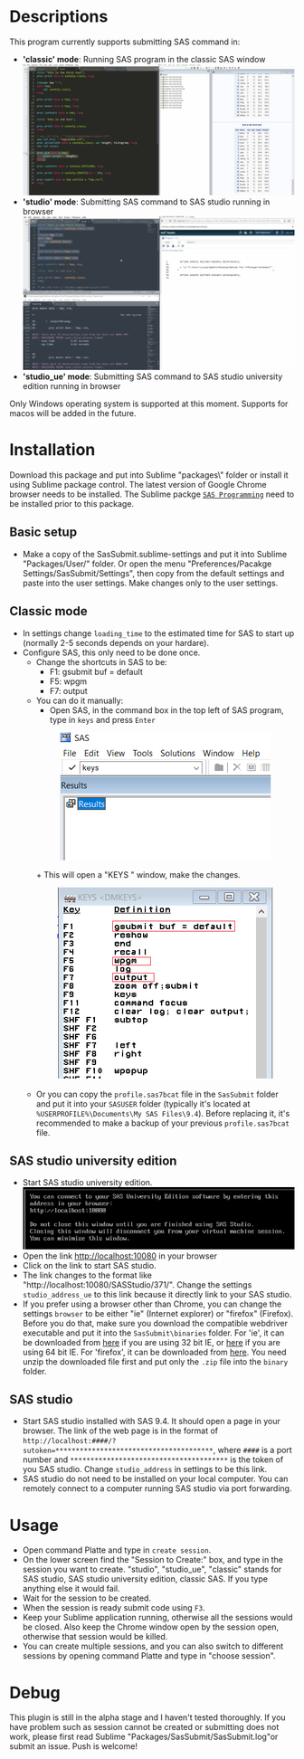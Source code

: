 # Descriptions
This program currently supports submitting SAS command in:
* **'classic' mode**: Running SAS program in the classic SAS window
    ![Submit to local](figures/submit_to_classic.gif)
* **'studio' mode**: Submitting SAS command to SAS studio running in browser
    ![Submit to studio](figures/submit_to_studio.gif)
* **'studio_ue' mode**: Submitting SAS command to SAS studio university edition running in browser

Only Windows operating system is supported at this moment. Supports for macos will be added in the future.

# Installation
Download this package and put into Sublime "packages\\" folder or install it using Sublime package control. The latest version of Google Chrome browser needs to be installed. The Sublime packge [`SAS Programming`](https://github.com/rpardee/sas) need to be installed prior to this package.

## Basic setup
* Make a copy of the SasSubmit.sublime-settings and put it into Sublime "Packages/User/" folder. Or open the menu "Preferences/Pacakge Settings/SasSubmit/Settings", then copy from the default settings and paste into the user settings. Make changes only to the user settings.

## Classic mode
* In settings change `loading_time` to the estimated time for SAS to start up (normally 2-5 seconds depends on your hardare). 
* Configure SAS, this only need to be done once.
    - Change the shortcuts in SAS to be:
        + F1: gsubmit buf = default
        + F5: wpgm
        + F7: output 
    - You can do it manually: 
        + Open SAS, in the command box in the top left of SAS program, type in `keys` and press `Enter`
        <p align="center">
          <img src="figures/configure_sas_01.png">
        </p>
        + This will open a "KEYS <DMKEYS>" window, make the changes.
        <p align="center">
          <img src="figures/configure_sas_02.png">
        </p>
    - Or you can copy the `profile.sas7bcat` file in the `SasSubmit` folder and put it into your `SASUSER` folder (typically it's located at `%USERPROFILE%\Documents\My SAS Files\9.4`). Before replacing it, it's recommended to make a backup of your previous `profile.sas7bcat` file.

## SAS studio university edition
* Start SAS studio university edition.
![SAS studio university edition start](figures/studio_ue_open.png)
* Open the link [http://localhost:10080](http://localhost:10080) in your browser
* Click on the link to start SAS studio.
* The link changes to the format like "http://localhost:10080/SASStudio/371/". Change the settings `studio_address_ue` to this link because it directly link to your SAS studio.
* If you prefer using a browser other than Chrome, you can change the settings `browser` to be either "ie" (Internet explorer) or "firefox" (Firefox). Before you do that, make sure you download the compatible webdriver executable and put it into the `SasSubmit\binaries` folder. For 'ie', it can be downloaded from [here](http://selenium-release.storage.googleapis.com/3.9/IEDriverServer_Win32_3.9.0.zip) if you are using 32 bit IE, or [here](http://selenium-release.storage.googleapis.com/3.9/IEDriverServer_x64_3.9.0.zip) if you are using 64 bit IE. For 'firefox', it can be downloaded from [here](https://github.com/mozilla/geckodriver/releases). You need unzip the downloaded file first and put only the `.zip` file into the `binary` folder.

## SAS studio
* Start SAS studio installed with SAS 9.4. It should open a page in your browser. The link of the web page is in the format of `http://localhost:####/?sutoken=***************************************`, where `####` is a port number and `***************************************` is the token of you SAS studio. Change `studio_address` in settings to be this link.
* SAS studio do not need to be installed on your local computer. You can remotely connect to a computer running SAS studio via port forwarding.

# Usage
* Open command Platte and type in `create session`. 
* On the lower screen find the "Session to Create:" box, and type in the session you want to create. "studio", "studio_ue", "classic" stands for SAS studio, SAS studio university edition, classic SAS. If you type anything else it would fail.
* Wait for the session to be created. 
* When the session is ready submit code using `F3`.
* Keep your Sublime application running, otherwise all the sessions would be closed. Also keep the Chrome window open by the session open, otherwise that session would be killed.
* You can create multiple sessions, and you can also switch to different sessions by opening command Platte and type in "choose session".

# Debug
This plugin is still in the alpha stage and I haven't tested thoroughly. If you have problem such as session cannot be created or submitting does not work, please first read Sublime "Packages/SasSubmit/SasSubmit.log"or submit an issue. 
Push is welcome!